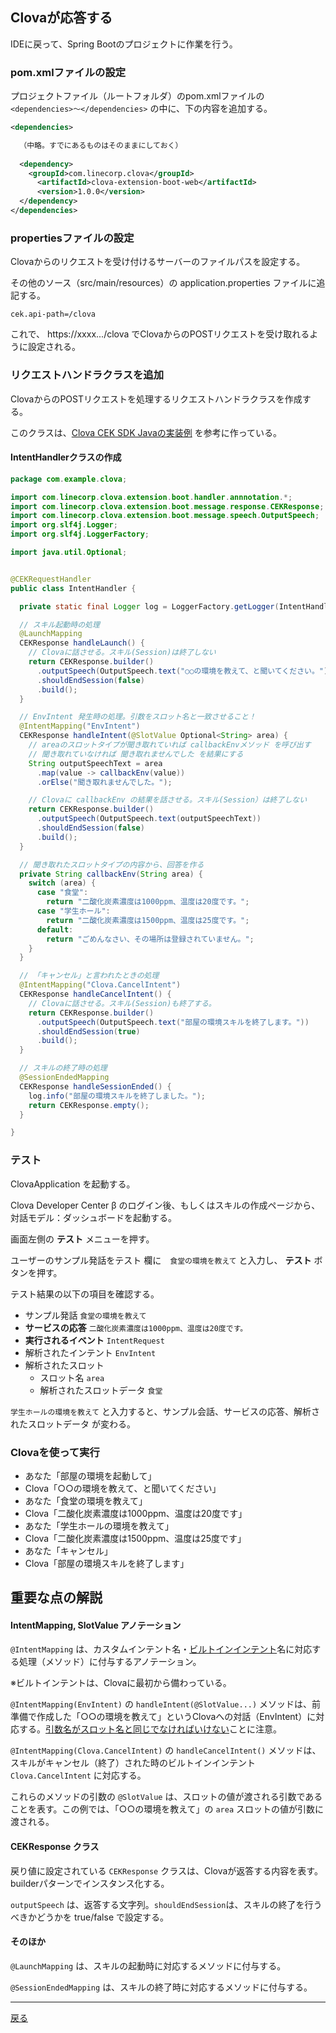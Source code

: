 ## Clovaが応答する

IDEに戻って、Spring Bootのプロジェクトに作業を行う。

### pom.xmlファイルの設定

プロジェクトファイル（ルートフォルダ）のpom.xmlファイルの `<dependencies>〜</dependencies>` の中に、下の内容を追加する。

```xml
<dependencies>

  （中略。すでにあるものはそのままにしておく）
    
  <dependency>
    <groupId>com.linecorp.clova</groupId>
      <artifactId>clova-extension-boot-web</artifactId>
      <version>1.0.0</version>
  </dependency>
</dependencies>
```

### propertiesファイルの設定

Clovaからのリクエストを受け付けるサーバーのファイルパスを設定する。

その他のソース（src/main/resources）の application.properties ファイルに追記する。

```properties
cek.api-path=/clova
```

これで、 https://xxxx.../clova でClovaからのPOSTリクエストを受け取れるように設定される。

### リクエストハンドラクラスを追加

ClovaからのPOSTリクエストを処理するリクエストハンドラクラスを作成する。

このクラスは、[Clova CEK SDK Javaの実装例](https://github.com/line/clova-cek-sdk-java/blob/master/samples/echo/src/main/java/com/linecorp/clova/extension/sample/hello/EchoHandler.java) を参考に作っている。

#### IntentHandlerクラスの作成

```java
package com.example.clova;

import com.linecorp.clova.extension.boot.handler.annnotation.*;
import com.linecorp.clova.extension.boot.message.response.CEKResponse;
import com.linecorp.clova.extension.boot.message.speech.OutputSpeech;
import org.slf4j.Logger;
import org.slf4j.LoggerFactory;

import java.util.Optional;


@CEKRequestHandler
public class IntentHandler {

  private static final Logger log = LoggerFactory.getLogger(IntentHandler.class);

  // スキル起動時の処理
  @LaunchMapping
  CEKResponse handleLaunch() {
    // Clovaに話させる。スキル(Session)は終了しない
    return CEKResponse.builder()
      .outputSpeech(OutputSpeech.text("○○の環境を教えて、と聞いてください。"))
      .shouldEndSession(false)
      .build();
  }

  // EnvIntent 発生時の処理。引数をスロット名と一致させること！
  @IntentMapping("EnvIntent")
  CEKResponse handleIntent(@SlotValue Optional<String> area) {
    // areaのスロットタイプが聞き取れていれば callbackEnvメソッド を呼び出す
    // 聞き取れていなければ 聞き取れませんでした を結果にする
    String outputSpeechText = area
      .map(value -> callbackEnv(value))
      .orElse("聞き取れませんでした。");

    // Clovaに callbackEnv の結果を話させる。スキル(Session）は終了しない
    return CEKResponse.builder()
      .outputSpeech(OutputSpeech.text(outputSpeechText))
      .shouldEndSession(false)
      .build();
  }

  // 聞き取れたスロットタイプの内容から、回答を作る
  private String callbackEnv(String area) {
    switch (area) {
      case "食堂":
        return "二酸化炭素濃度は1000ppm、温度は20度です。";
      case "学生ホール":
        return "二酸化炭素濃度は1500ppm、温度は25度です。";
      default:
        return "ごめんなさい、その場所は登録されていません。";
    }
  }

  // 「キャンセル」と言われたときの処理
  @IntentMapping("Clova.CancelIntent")
  CEKResponse handleCancelIntent() {
    // Clovaに話させる。スキル(Session)も終了する。
    return CEKResponse.builder()
      .outputSpeech(OutputSpeech.text("部屋の環境スキルを終了します。"))
      .shouldEndSession(true)
      .build();
  }

  // スキルの終了時の処理
  @SessionEndedMapping
  CEKResponse handleSessionEnded() {
    log.info("部屋の環境スキルを終了しました。");
    return CEKResponse.empty();
  }

}
```

### テスト

ClovaApplication を起動する。

Clova Developer Center β のログイン後、もしくはスキルの作成ページから、対話モデル：ダッシュボードを起動する。

画面左側の **テスト** メニューを押す。

ユーザーのサンプル発話をテスト 欄に　`食堂の環境を教えて` と入力し、 **テスト** ボタンを押す。

テスト結果の以下の項目を確認する。

- サンプル発話 `食堂の環境を教えて`
- **サービスの応答** `二酸化炭素濃度は1000ppm、温度は20度です。`
- **実行されるイベント** `IntentRequest`
- 解析されたインテント `EnvIntent`
- 解析されたスロット
    - スロット名 `area`
    - 解析されたスロットデータ `食堂`

`学生ホールの環境を教えて` と入力すると、サンプル会話、サービスの応答、解析されたスロットデータ が変わる。

### Clovaを使って実行

- あなた「部屋の環境を起動して」
- Clova「○○の環境を教えて、と聞いてください」
- あなた「食堂の環境を教えて」
- Clova「二酸化炭素濃度は1000ppm、温度は20度です」
- あなた「学生ホールの環境を教えて」
- Clova「二酸化炭素濃度は1500ppm、温度は25度です」
- あなた「キャンセル」
- Clova「部屋の環境スキルを終了します」

## 重要な点の解説

#### IntentMapping, SlotValue アノテーション

`@IntentMapping` は、カスタムインテント名・[ビルトインインテント](https://clova-developers.line.me/guide/#/CEK/References/CEK_API.md#BuiltinIntent)名に対応する処理（メソッド）に付与するアノテーション。

※ビルトインテントは、Clovaに最初から備わっている。

`@IntentMapping(EnvIntent)` の `handleIntent(@SlotValue...)` メソッドは、前準備で作成した「○○の環境を教えて」というClovaへの対話（EnvIntent）に対応する。<u>引数名がスロット名と同じでなければいけない</u>ことに注意。

`@IntentMapping(Clova.CancelIntent)` の `handleCancelIntent()` メソッドは、スキルがキャンセル（終了）された時のビルトインインテント `Clova.CancelIntent` に対応する。

これらのメソッドの引数の `@SlotValue` は、スロットの値が渡される引数であることを表す。この例では、「○○の環境を教えて」の `area` スロットの値が引数に渡される。

#### CEKResponse クラス

戻り値に設定されている `CEKResponse` クラスは、Clovaが返答する内容を表す。builderパターンでインスタンス化する。

`outputSpeech` は、返答する文字列。`shouldEndSession`は、スキルの終了を行うべきかどうかを true/false で設定する。

#### そのほか

`@LaunchMapping` は、スキルの起動時に対応するメソッドに付与する。

`@SessionEndedMapping` は、スキルの終了時に対応するメソッドに付与する。

----

[戻る](../../README.md)
